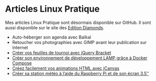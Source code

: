 # Articles Linux Pratique

Mes articles Linux Pratique sont désormais disponible sur GitHub.
Il sont aussi disponible sur le site des [Edition Diamonds](https://connect.ed-diamond.com/auteur/Colas-Sebastien).

- Auto-héberger son agenda avec Baïkal
- Retoucher vos photographies avec GIMP avant leur publication sur Internet
- [Créer vos feuilles de tournoi avec jQuery Bracket](https://github.com/colas-sebastien/articles-linux-pratique/blob/master/2019-02-jquery-bracket/article.md)
- [Créer son environnement de développement LAMP grâce à Docker Compose](https://github.com/colas-sebastien/articles-linux-pratique/blob/master/2019-01-docker-compose/article.md)
- [Créez facilement vos animations HTML avec jCanvas](https://github.com/colas-sebastien/articles-linux-pratique/blob/master/2018-11-jcanvas/article.md)
- [Créer sa station météo à l’aide du Raspberry Pi et de son écran 3.5’’](https://github.com/colas-sebastien/articles-linux-pratique/blob/master/2018-09-station-meteo/article.md)



